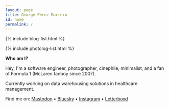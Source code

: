 ```yaml
---
layout: page
title: George Pérez Marrero
id: home
permalink: /
---
```


{% include blog-list.html %}

{% include photolog-list.html %}

**Who am I?**

Hey, I'm a software engineer, photographer, cinephile, minimalist, and a fan of Formula 1 (McLaren fanboy since 2007).

Currently working on data warehousing solutions in healthcare management.

Find me on: [Mastodon](https://hachyderm.io/@georgeperez/) &bull; [Bluesky](https://bsky.app/profile/george.perezmarrero.com) &bull; [Instagram](https://instagram.com/georgeperez/) &bull; [Letterboxd](https://letterboxd.com/georgeperez/)
